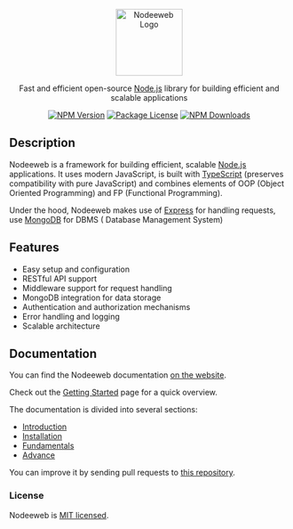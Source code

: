 <p align="center">
  <a href="https://nodeeweb.com/" target="blank"><img src="https://nodeeweb.com/customer/file-1697289012501.webp" width="120" alt="Nodeeweb Logo" /></a>
</p>

  <p align="center">Fast and efficient open-source <a href="https://nodejs.org" target="_blank">Node.js</a> library for building efficient and scalable applications</p>
    <p align="center">
<a href="https://www.npmjs.com/~nodeeweb" target="_blank"><img src="https://img.shields.io/npm/v/@nodeeweb/shop" alt="NPM Version" /></a>
<a href="https://www.npmjs.com/~nodeeweb" target="_blank"><img src="https://img.shields.io/npm/l/@nodeeweb/shop" alt="Package License" /></a>
<a href="https://www.npmjs.com/~nodeeweb" target="_blank"><img src="https://img.shields.io/npm/dm/@nodeeweb/shop" alt="NPM Downloads" /></a>

## Description

Nodeeweb is a framework for building efficient, scalable <a href="https://nodejs.org" target="_blank">Node.js</a> applications. It uses modern JavaScript, is built with <a href="https://www.typescriptlang.org" target="_blank">TypeScript</a> (preserves compatibility with pure JavaScript) and combines elements of OOP (Object Oriented Programming) and FP (Functional Programming).

<p>Under the hood, Nodeeweb makes use of <a href="https://expressjs.com/" target="_blank">Express</a> for handling requests, use <a href="https://www.mongodb.com/" target="_blank">MongoDB</a> for DBMS ( Database Management System)</p>


## Features

- Easy setup and configuration
- RESTful API support
- Middleware support for request handling
- MongoDB integration for data storage
- Authentication and authorization mechanisms
- Error handling and logging
- Scalable architecture

## Documentation

You can find the Nodeeweb documentation [on the website](https://docs.nodeeweb.com/).  

Check out the [Getting Started](https://docs.nodeeweb.com/docs/Get%20Started/Installation) page for a quick overview.

The documentation is divided into several sections:

* [Introduction](https://docs.nodeeweb.com/docs/)
* [Installation](https://docs.nodeeweb.com/docs/Get%20Started/Installation)
* [Fundamentals](https://docs.nodeeweb.com/docs/category/fundamentals)
* [Advance](https://docs.nodeeweb.com/docs/category/advance)

You can improve it by sending pull requests to [this repository](https://github.com/idehweb/nodeeweb).

### License

Nodeeweb is [MIT licensed](./LICENSE).
